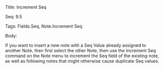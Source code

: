 Title:  Increment Seq

Seq:    9.5

Tags:   Fields.Seq, Note.Increment Seq

Body:   
 
If you want to insert a new note with a Seq Value already assigned to another Note, then first select the other Note, then use the Increment Seq command on the Note menu to increment the Seq field of the existing note, as well as following notes that might otherwise cause duplicate Seq values. 

